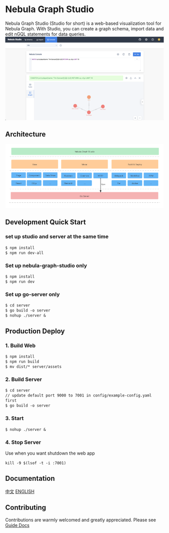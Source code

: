 # Nebula Graph Studio
Nebula Graph Studio (Studio for short) is a web-based visualization tool for Nebula Graph. With Studio, you can create a graph schema, import data and edit nGQL statements for data queries.
![](./introduction.png)

## Architecture
![](architecture.png)

## Development Quick Start

### set up studio and server at the same time
```
$ npm install
$ npm run dev-all
```

### Set up nebula-graph-studio only
```
$ npm install
$ npm run dev
```
### Set up go-server only
```
$ cd server
$ go build -o server
$ nohup ./server &
```

## Production Deploy

### 1. Build Web
```
$ npm install
$ npm run build
$ mv dist/* server/assets
```

### 2. Build Server
```
$ cd server
// update default port 9000 to 7001 in config/example-config.yaml first
$ go build -o server
```

### 3. Start
```
$ nohup ./server &
```

### 4. Stop Server
Use when you want shutdown the web app
```
kill -9 $(lsof -t -i :7001)
```

## Documentation 
[中文](https://docs.nebula-graph.com.cn/3.1.0/nebula-studio/about-studio/st-ug-what-is-graph-studio/)
[ENGLISH](https://https://docs.nebula-graph.io/3.1.0/nebula-studio/about-studio/st-ug-what-is-graph-studio/)

## Contributing
Contributions are warmly welcomed and greatly appreciated. Please see [Guide Docs](https://github.com/vesoft-inc/nebula-studio/blob/master/CONTRIBUTING.md) 